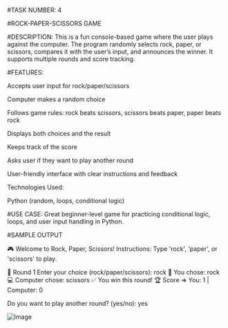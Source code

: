 #TASK NUMBER: 4

#ROCK-PAPER-SCISSORS GAME

#DESCRIPTION: This is a fun console-based game where the user plays against the computer. The program randomly selects rock, paper, or scissors, compares it with the user’s input, and announces the winner. It supports multiple rounds and score tracking.

#FEATURES:

Accepts user input for rock/paper/scissors

Computer makes a random choice

Follows game rules: rock beats scissors, scissors beats paper, paper beats rock

Displays both choices and the result

Keeps track of the score

Asks user if they want to play another round

User-friendly interface with clear instructions and feedback


Technologies Used:

Python (random, loops, conditional logic)


#USE CASE: Great beginner-level game for practicing conditional logic, loops, and user input handling in Python.


#SAMPLE OUTPUT

🎮 Welcome to Rock, Paper, Scissors!
Instructions: Type 'rock', 'paper', or 'scissors' to play.

🔁 Round 1
Enter your choice (rock/paper/scissors): rock
🧍 You chose: rock
💻 Computer chose: scissors
✅ You win this round!
🏆 Score => You: 1 | Computer: 0

Do you want to play another round? (yes/no): yes

![Image](https://github.com/user-attachments/assets/c257ad42-ef6f-413a-befd-0156d0328999)
